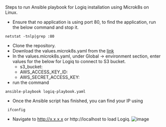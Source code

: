 Steps to run Ansible playbook for Logiq installation using Microk8s on Linux.

- Ensure that no application is using port 80, to find the application, run the below command and stop it.
```
netstat -tnlp|grep :80
```
- Clone the repository.
- Download the values.microk8s.yaml from the [link](https://gist.github.com/ajit-logiq/9c071c288f10f704ca02638affd65a78#file-values-microk8s-yaml)
- In the values.microk8s.yaml, under Global -> environment section, enter values for the below for Logiq to connect to S3 bucket. 
    - s3_bucket: <your-s3-bucket>
    - AWS_ACCESS_KEY_ID: <your-aws-access-key-id>
    - AWS_SECRET_ACCESS_KEY: <your-aws-secret-access-key-id>
- run the command
```
ansible-playbook logiq-playbook.yaml
```
 - Once the Ansible script has finished, you can find your IP using 
 ```
  ifconfig
  ```
 - Navigate to http://x.x.x.x or http://localhost to load Logiq. 
 ![image](https://user-images.githubusercontent.com/67860971/129042112-8748275a-697e-4faa-9db1-cb515bb6ec6c.png)

